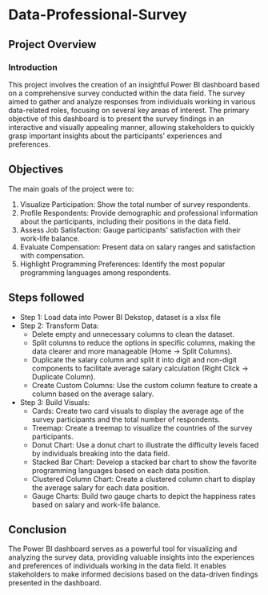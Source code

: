 # Data-Professional-Survey

## Project Overview

### Introduction
This project involves the creation of an insightful Power BI dashboard based on a comprehensive survey conducted within the data field. The survey aimed to gather and analyze responses from individuals working in various data-related roles, focusing on several key areas of interest. The primary objective of this dashboard is to present the survey findings in an interactive and visually appealing manner, allowing stakeholders to quickly grasp important insights about the participants' experiences and preferences.

## Objectives

The main goals of the project were to:

1. Visualize Participation: Show the total number of survey respondents.
2. Profile Respondents: Provide demographic and professional information about the participants, including their positions in the data field.
3. Assess Job Satisfaction: Gauge participants' satisfaction with their work-life balance.
4. Evaluate Compensation: Present data on salary ranges and satisfaction with compensation.
5. Highlight Programming Preferences: Identify the most popular programming languages among respondents.


## Steps followed

* Step 1: Load data into Power BI Dekstop, dataset is a xlsx file
* Step 2: Transform Data:
  + Delete empty and unnecessary columns to clean the dataset.
  + Split columns to reduce the options in specific columns, making the data clearer and more manageable (Home -> Split Columns).
  + Duplicate the salary column and split it into digit and non-digit components to facilitate average salary calculation (Right Click -> 
    Duplicate Column).
  + Create Custom Columns: Use the custom column feature to create a column based on the average salary.
* Step 3: Build Visuals:
  + Cards: Create two card visuals to display the average age of the survey participants and the total number of respondents.
  + Treemap: Create a treemap to visualize the countries of the survey participants.
  + Donut Chart: Use a donut chart to illustrate the difficulty levels faced by individuals breaking into the data field.
  + Stacked Bar Chart: Develop a stacked bar chart to show the favorite programming languages based on each data position.
  + Clustered Column Chart: Create a clustered column chart to display the average salary for each data position.
  + Gauge Charts: Build two gauge charts to depict the happiness rates based on salary and work-life balance.



## Conclusion

The Power BI dashboard serves as a powerful tool for visualizing and analyzing the survey data, providing valuable insights into the experiences and preferences of individuals working in the data field. It enables stakeholders to make informed decisions based on the data-driven findings presented in the dashboard.





















